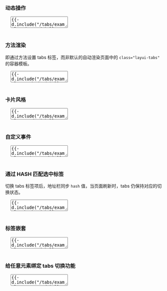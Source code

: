 <h3 lay-toc="{level: 2, id: 'examples', hot: true}" class="layui-hide">动态操作</h3>

<pre class="layui-code" lay-options="{preview: true, text: {preview: '动态操作'}, layout: ['preview', 'code'], codeStyle: 'max-height: 520px;', tools: ['full'], done: function(obj){
  obj.render();
}}">
  <textarea>
{{- d.include("/tabs/examples/demo.md") }}
  </textarea>
</pre>

<h3 id="demo-method" lay-toc="{level: 2}">方法渲染</h3>

即通过方法设置 tabs 标签，而非默认的自动渲染页面中的 `class="layui-tabs"` 的容器模板。

<pre class="layui-code" lay-options="{preview: true, layout: ['preview', 'code'], tools: ['full'], codeStyle: 'max-height: 520px;'}">
  <textarea>
{{- d.include("/tabs/examples/method.md") }}
  </textarea>
</pre>

<h3 id="demo-card" lay-toc="{level: 2}">卡片风格</h3>

<pre class="layui-code" lay-options="{preview: true, layout: ['preview', 'code'], codeStyle: 'max-height: 520px;', tools: ['full'], done: function(obj){
  obj.render();
}}">
  <textarea>
{{- d.include("/tabs/examples/card.md") }}
  </textarea>
</pre>

<h3 id="demo-trigger" lay-toc="{level: 2}">自定义事件</h3>

<pre class="layui-code" lay-options="{preview: true, layout: ['preview', 'code'], codeStyle: 'max-height: 520px;', tools: ['full']}">
  <textarea>
{{- d.include("/tabs/examples/trigger.md") }}
  </textarea>
</pre>

<h3 id="demo-hash" lay-toc="{level: 2, title: 'HASH 匹配'}">通过 HASH 匹配选中标签</h3>

切换 tabs 标签项后，地址栏同步 `hash` 值，当页面刷新时，tabs 仍保持对应的切换状态。

<pre class="layui-code" lay-options="{preview: true, layout: ['preview', 'code'], codeStyle: 'max-height: 520px;', tools: ['full']}">
  <textarea>
{{- d.include("/tabs/examples/hash.md") }}
  </textarea>
</pre>

<h3 id="demo-nest" lay-toc="{level: 2}">标签嵌套</h3>

<pre class="layui-code" lay-options="{preview: true, layout: ['preview', 'code'], codeStyle: 'max-height: 520px;', tools: ['full']}">
  <textarea>
{{- d.include("/tabs/examples/nest.md") }}
  </textarea>
</pre>

<h3 id="demo-custom" lay-toc="{level: 2, title: '自定义标签'}">给任意元素绑定 tabs 切换功能</h3>

<pre class="layui-code" lay-options="{preview: true, layout: ['preview', 'code'], codeStyle: 'max-height: 520px;', tools: ['full']}">
  <textarea>
{{- d.include("/tabs/examples/custom.md") }}
  </textarea>
</pre>
